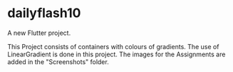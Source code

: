 # dailyflash10

A new Flutter project.

This Project consists of containers with colours of gradients. The use of LinearGradient is done in this project.
The images for the Assignments are added in the "Screenshots" folder.